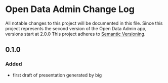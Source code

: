 # Open Data Admin Change Log
All notable changes to this project will be documented in this file.
Since this project represents the second version of the Open Data Admin app, versions start at 2.0.0
This project adheres to [Semantic Versioning](http://semver.org/).

## 0.1.0

### Added
- first draft of presentation generated by big
